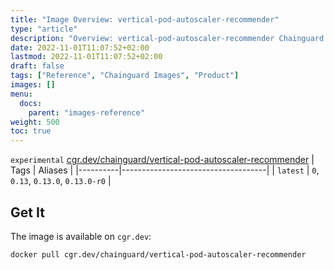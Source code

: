 ```yaml
---
title: "Image Overview: vertical-pod-autoscaler-recommender"
type: "article"
description: "Overview: vertical-pod-autoscaler-recommender Chainguard Images"
date: 2022-11-01T11:07:52+02:00
lastmod: 2022-11-01T11:07:52+02:00
draft: false
tags: ["Reference", "Chainguard Images", "Product"]
images: []
menu:
  docs:
    parent: "images-reference"
weight: 500
toc: true
---
```


`experimental` [cgr.dev/chainguard/vertical-pod-autoscaler-recommender](https://github.com/chainguard-images/images/tree/main/images/vertical-pod-autoscaler-recommender)
| Tags     | Aliases                            |
|----------|------------------------------------|
| `latest` | `0`, `0.13`, `0.13.0`, `0.13.0-r0` |



## Get It

The image is available on `cgr.dev`:

```
docker pull cgr.dev/chainguard/vertical-pod-autoscaler-recommender
```

